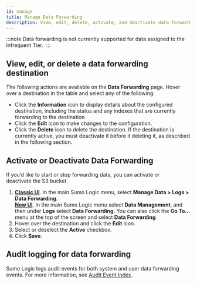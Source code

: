 ```yaml
---
id: manage
title: Manage Data Forwarding
description: View, edit, delete, activate, and deactivate data forwarding destinations.
---
```


:::note
Data forwarding is not currently supported for data assigned to the Infrequent Tier. 
:::

## View, edit, or delete a data forwarding destination

The following actions are available on the **Data Forwarding** page. Hover over a destination in the table and select any of the following:

* Click the **Information** icon to display details about the configured destination, including the status and any indexes that are currently forwarding to the destination.
* Click the **Edit** icon to make changes to the configuration.
* Click the **Delete** icon to delete the destination. If the destination is currently active, you must deactivate it before it deleting it, as described in the following section.

## Activate or Deactivate Data Forwarding

If you’d like to start or stop forwarding data, you can activate or deactivate the S3 bucket. 

1. [**Classic UI**](/docs/get-started/sumo-logic-ui-classic). In the main Sumo Logic menu, select **Manage Data > Logs > Data Forwarding**. <br/>[**New UI**](/docs/get-started/sumo-logic-ui). In the main Sumo Logic menu select **Data Management**, and then under **Logs** select **Data Forwarding**. You can also click the **Go To...** menu at the top of the screen and select **Data Forwarding**. 
1. Hover over the destination and click the **Edit** icon.
1. Select or deselect the **Active** checkbox.
1. Click **Save**.

## Audit logging for data forwarding

Sumo Logic logs audit events for both system and user data forwarding events. For more information, see [Audit Event Index](/docs/manage/security/audit-indexes/audit-event-index.md).
